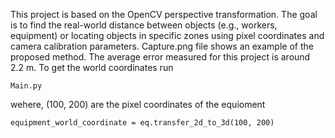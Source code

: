 This project is based on the OpenCV perspective transformation. The goal is to find the real-world distance between objects (e.g., workers, equipment) or locating objects in specific zones using pixel coordinates and camera calibration parameters. Capture.png file shows an example of the proposed method. The average error measured for this project is around 2.2 m.
To get the world coordinates run
```
Main.py
```
wehere, (100, 200) are the pixel coordinates of the equioment
```
equipment_world_coordinate = eq.transfer_2d_to_3d(100, 200)
```
